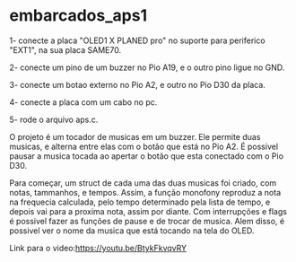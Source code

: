 # embarcados_aps1
1- conecte a placa "OLED1 X PLANED pro" no suporte para periferico "EXT1", na sua placa SAME70.

 
2- conecte um pino de um buzzer no Pio A19, e o outro pino ligue no GND.

 
3- conecte um botao externo no Pio A2, e outro no Pio D30 da placa.


4- conecte a placa com um cabo no pc.


5- rode o arquivo aps.c.


O projeto é um tocador de musicas em um buzzer. Ele permite duas musicas, e alterna entre elas com o botão que está no Pio A2.
É possivel pausar a musica tocada ao apertar o botão que esta conectado com o Pio D30.


Para começar, um struct de cada uma das duas musicas foi criado, com notas, tammanhos, e tempos.
Assim, a função monofony reproduz a nota na frequecia calculada, pelo tempo determinado pela lista de tempo, e depois vai para a proxima nota, assim por diante.
Com interrupções e flags é possivel fazer as funções de pause e de trocar de musica.
Alem disso, é possivel ver o nome da musica que está tocando na tela do OLED.

 
Link para o video:https://youtu.be/BtykFkvqvRY
